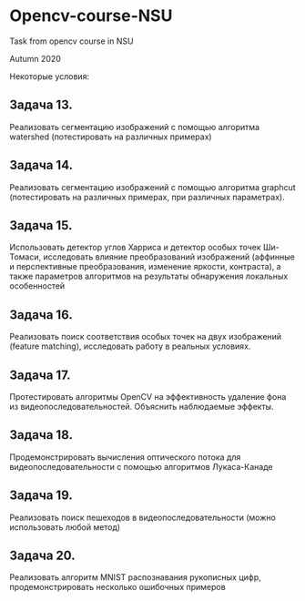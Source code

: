 # Opencv-course-NSU
Task from opencv course in NSU

Autumn 2020

Некоторые условия: 

Задача 13. 
-
Реализовать сегментацию изображений с помощью алгоритма watershed (потестировать на различных примерах)  

Задача 14. 
-
Реализовать сегментацию изображений с помощью алгоритма graphcut (потестировать на различных примерах, при различных параметрах).


Задача 15. 
-
Использовать детектор углов Харриса и детектор особых точек Ши-Томаси, исследовать влияние преобразований изображений (аффинные и перспективные преобразования, изменение яркости, контраста), а также параметров алгоритмов на результаты обнаружения локальных особенностей


Задача 16. 
-
Реализовать поиск соответствия особых точек на двух изображений (feature matching), исследовать работу в реальных условиях. 


Задача 17. 
-
Протестировать алгоритмы OpenCV на эффективность удаление фона из видеопоследовательностей. Объяснить наблюдаемые эффекты.


Задача 18. 
-
Продемонстрировать вычисления оптического потока для видеопоследовательности с помощью алгоритмов Лукаса-Канаде


Задача 19.
-
Реализовать поиск пешеходов в видеопоследовательности 
(можно использовать любой метод)


Задача 20. 
-
Реализовать алгоритм MNIST распознавания рукописных цифр, 
продемонстрировать несколько ошибочных примеров



